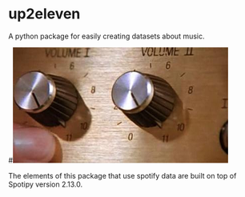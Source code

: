 # up2eleven

A python package for easily creating datasets about music.

#![](images/spinal_tap.jpg)   

The elements of this package that use spotify data are built on top of Spotipy version 2.13.0.
    